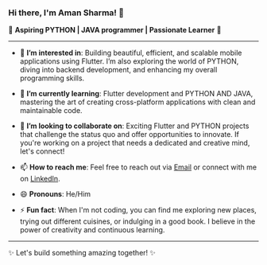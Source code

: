 

### Hi there, I'm Aman Sharma! 👋

🌟 **Aspiring PYTHON | JAVA programmer | Passionate Learner** 🌟

---

- 👀 **I’m interested in**: Building beautiful, efficient, and scalable mobile applications using Flutter. I’m also exploring the world of PYTHON, diving into backend development, and enhancing my overall programming skills.

- 🌱 **I’m currently learning**: Flutter development and PYTHON AND JAVA, mastering the art of creating cross-platform applications with clean and maintainable code.

- 💞️ **I’m looking to collaborate on**: Exciting Flutter and PYTHON projects that challenge the status quo and offer opportunities to innovate. If you're working on a project that needs a dedicated and creative mind, let's connect!
      
- 📫 **How to reach me**: Feel free to reach out via [Email](mailto:amanaks8055@gmail.com) or connect with me on [LinkedIn](https://www.linkedin.com/in/aman-sharma-6a3365254/).

- 😄 **Pronouns**: He/Him

- ⚡ **Fun fact**: When I'm not coding, you can find me exploring new places, trying out different cuisines, or indulging in a good book. I believe in the power of creativity and continuous learning.

---

✨ Let's build something amazing together! ✨

